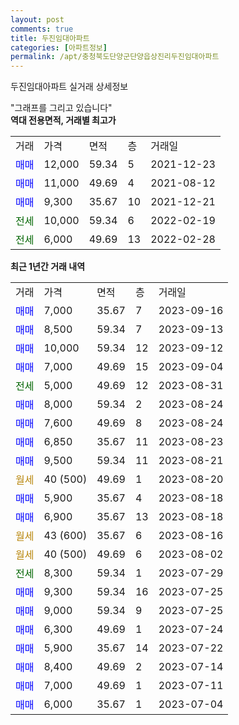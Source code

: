 ```yaml
---
layout: post
comments: true
title: 두진임대아파트
categories: [아파트정보]
permalink: /apt/충청북도단양군단양읍상진리두진임대아파트
---
```


두진임대아파트 실거래 상세정보

<script type="text/javascript">
  google.charts.load('current', {'packages':['line', 'corechart']});
  google.charts.setOnLoadCallback(drawChart);

  function drawChart() {
    var data = new google.visualization.DataTable();
    data.addColumn('date', '거래일');
    data.addColumn('number', "매매");
    data.addColumn('number', "전세");
    data.addColumn('number', "전매");

    data.addRows([[new Date(Date.parse("2023-09-16")), 7000, null, null], [new Date(Date.parse("2023-09-13")), 8500, null, null], [new Date(Date.parse("2023-09-12")), 10000, null, null], [new Date(Date.parse("2023-09-04")), 7000, null, null], [new Date(Date.parse("2023-08-31")), null, 5000, null], [new Date(Date.parse("2023-08-24")), 8000, null, null], [new Date(Date.parse("2023-08-24")), 7600, null, null], [new Date(Date.parse("2023-08-23")), 6850, null, null], [new Date(Date.parse("2023-08-21")), 9500, null, null], [new Date(Date.parse("2023-08-20")), null, null, null], [new Date(Date.parse("2023-08-18")), 5900, null, null], [new Date(Date.parse("2023-08-18")), 6900, null, null], [new Date(Date.parse("2023-08-16")), null, null, null], [new Date(Date.parse("2023-08-02")), null, null, null], [new Date(Date.parse("2023-07-29")), null, 8300, null], [new Date(Date.parse("2023-07-25")), 9300, null, null], [new Date(Date.parse("2023-07-25")), 9000, null, null], [new Date(Date.parse("2023-07-24")), 6300, null, null], [new Date(Date.parse("2023-07-22")), 5900, null, null], [new Date(Date.parse("2023-07-14")), 8400, null, null], [new Date(Date.parse("2023-07-11")), 7000, null, null], [new Date(Date.parse("2023-07-04")), 6000, null, null]]);

    var options = {
      hAxis: {
        format: 'yyyy/MM/dd'
      },    
      lineWidth: 0,
      pointsVisible: true,    
      title: '최근 1년간 유형별 실거래가 분포',
      legend: { position: 'bottom' }
    };

    var formatter = new google.visualization.NumberFormat({pattern:'###,###'} );
    formatter.format(data, 1);
    formatter.format(data, 2);
    
    setTimeout(function() {
        var chart = new google.visualization.LineChart(document.getElementById('columnchart_material'));
        chart.draw(data, (options));
        document.getElementById('loading').style.display = 'none';
    }, 200);
  }
</script>


<div id="loading" style="z-index:20; display: block; margin-left: 0px">"그래프를 그리고 있습니다"</div>
<div id="columnchart_material" style="width: 95%; margin-left: 0px; display: block"></div>
<!-- contents start -->
<b>역대 전용면적, 거래별 최고가</b>
<table class="sortable">
    <tr>
      <td>거래</td>
      <td>가격</td>
      <td>면적</td>
      <td>층</td>
      <td>거래일</td>
    </tr>
        <tr>
          <td><a style="color: blue">매매</a></td>
          <td>12,000</td>
          <td>59.34</td>
          <td>5</td>
          <td>2021-12-23</td>
        </tr>            <tr>
          <td><a style="color: blue">매매</a></td>
          <td>11,000</td>
          <td>49.69</td>
          <td>4</td>
          <td>2021-08-12</td>
        </tr>            <tr>
          <td><a style="color: blue">매매</a></td>
          <td>9,300</td>
          <td>35.67</td>
          <td>10</td>
          <td>2021-12-21</td>
        </tr>        
        <tr>
              <td><a style="color: darkgreen">전세</a></td>
              <td>10,000</td>
              <td>59.34</td>
              <td>6</td>
              <td>2022-02-19</td>
            </tr>            <tr>
              <td><a style="color: darkgreen">전세</a></td>
              <td>6,000</td>
              <td>49.69</td>
              <td>13</td>
              <td>2022-02-28</td>
            </tr>        
    
</table>

<b>최근 1년간 거래 내역</b>

<table class="sortable">
    <tr>
      <td>거래</td>
      <td>가격</td>
      <td>면적</td>
      <td>층</td>
      <td>거래일</td>
    </tr>
    <tr>
      <td><a style="color: blue">매매</a></td>
      <td>7,000</td>
      <td>35.67</td>
      <td>7</td>
      <td>2023-09-16</td>
    </tr>          <tr>
      <td><a style="color: blue">매매</a></td>
      <td>8,500</td>
      <td>59.34</td>
      <td>7</td>
      <td>2023-09-13</td>
    </tr>          <tr>
      <td><a style="color: blue">매매</a></td>
      <td>10,000</td>
      <td>59.34</td>
      <td>12</td>
      <td>2023-09-12</td>
    </tr>          <tr>
      <td><a style="color: blue">매매</a></td>
      <td>7,000</td>
      <td>49.69</td>
      <td>15</td>
      <td>2023-09-04</td>
    </tr>          <tr>
      <td><a style="color: darkgreen">전세</a></td>
      <td>5,000</td>
      <td>49.69</td>
      <td>12</td>
      <td>2023-08-31</td>
    </tr>          <tr>
      <td><a style="color: blue">매매</a></td>
      <td>8,000</td>
      <td>59.34</td>
      <td>2</td>
      <td>2023-08-24</td>
    </tr>          <tr>
      <td><a style="color: blue">매매</a></td>
      <td>7,600</td>
      <td>49.69</td>
      <td>8</td>
      <td>2023-08-24</td>
    </tr>          <tr>
      <td><a style="color: blue">매매</a></td>
      <td>6,850</td>
      <td>35.67</td>
      <td>11</td>
      <td>2023-08-23</td>
    </tr>          <tr>
      <td><a style="color: blue">매매</a></td>
      <td>9,500</td>
      <td>59.34</td>
      <td>11</td>
      <td>2023-08-21</td>
    </tr>          <tr>
      <td><a style="color: darkgoldenrod">월세</a></td>
      <td>40 (500)</td>
      <td>49.69</td>
      <td>1</td>
      <td>2023-08-20</td>
    </tr>          <tr>
      <td><a style="color: blue">매매</a></td>
      <td>5,900</td>
      <td>35.67</td>
      <td>4</td>
      <td>2023-08-18</td>
    </tr>          <tr>
      <td><a style="color: blue">매매</a></td>
      <td>6,900</td>
      <td>35.67</td>
      <td>13</td>
      <td>2023-08-18</td>
    </tr>          <tr>
      <td><a style="color: darkgoldenrod">월세</a></td>
      <td>43 (600)</td>
      <td>35.67</td>
      <td>6</td>
      <td>2023-08-16</td>
    </tr>          <tr>
      <td><a style="color: darkgoldenrod">월세</a></td>
      <td>40 (500)</td>
      <td>49.69</td>
      <td>6</td>
      <td>2023-08-02</td>
    </tr>          <tr>
      <td><a style="color: darkgreen">전세</a></td>
      <td>8,300</td>
      <td>59.34</td>
      <td>1</td>
      <td>2023-07-29</td>
    </tr>          <tr>
      <td><a style="color: blue">매매</a></td>
      <td>9,300</td>
      <td>59.34</td>
      <td>16</td>
      <td>2023-07-25</td>
    </tr>          <tr>
      <td><a style="color: blue">매매</a></td>
      <td>9,000</td>
      <td>59.34</td>
      <td>9</td>
      <td>2023-07-25</td>
    </tr>          <tr>
      <td><a style="color: blue">매매</a></td>
      <td>6,300</td>
      <td>49.69</td>
      <td>1</td>
      <td>2023-07-24</td>
    </tr>          <tr>
      <td><a style="color: blue">매매</a></td>
      <td>5,900</td>
      <td>35.67</td>
      <td>14</td>
      <td>2023-07-22</td>
    </tr>          <tr>
      <td><a style="color: blue">매매</a></td>
      <td>8,400</td>
      <td>49.69</td>
      <td>2</td>
      <td>2023-07-14</td>
    </tr>          <tr>
      <td><a style="color: blue">매매</a></td>
      <td>7,000</td>
      <td>49.69</td>
      <td>1</td>
      <td>2023-07-11</td>
    </tr>          <tr>
      <td><a style="color: blue">매매</a></td>
      <td>6,000</td>
      <td>35.67</td>
      <td>1</td>
      <td>2023-07-04</td>
    </tr>      </table>
<!-- contents end -->    

